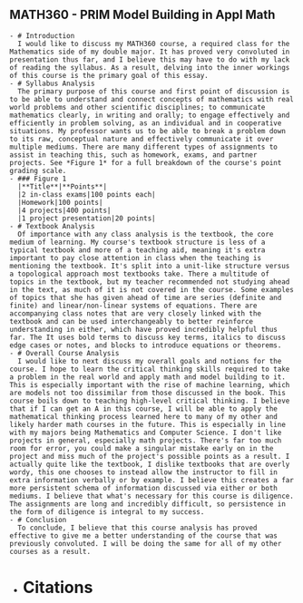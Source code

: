 ## MATH360 - PRIM Model Building in Appl Math
	- # Introduction
	  I would like to discuss my MATH360 course, a required class for the Mathematics side of my double major. It has proved very convoluted in presentation thus far, and I believe this may have to do with my lack of reading the syllabus. As a result, delving into the inner workings of this course is the primary goal of this essay.
	- # Syllabus Analysis
	  The primary purpose of this course and first point of discussion is to be able to understand and connect concepts of mathematics with real world problems and other scientific disciplines; to communicate mathematics clearly, in writing and orally; to engage effectively and efficiently in problem solving, as an individual and in cooperative situations. My professor wants us to be able to break a problem down to its raw, conceptual nature and effectively communicate it over multiple mediums. There are many different types of assignments to assist in teaching this, such as homework, exams, and partner projects. See *Figure 1* for a full breakdown of the course's point grading scale.
	- ### Figure 1
	  |**Title**|**Points**|
	  |2 in-class exams|100 points each|
	  |Homework|100 points|
	  |4 projects|400 points|
	  |1 project presentation|20 points|
	- # Textbook Analysis
	  Of importance with any class analysis is the textbook, the core medium of learning. My course's textbook structure is less of a typical textbook and more of a teaching aid, meaning it's extra important to pay close attention in class when the teaching is mentioning the textbook. It's split into a unit-like structure versus a topological approach most textbooks take. There a multitude of topics in the textbook, but my teacher recommended not studying ahead in the text, as much of it is not covered in the course. Some examples of topics that she has given ahead of time are series (definite and finite) and linear/non-linear systems of equations. There are accompanying class notes that are very closely linked with the textbook and can be used interchangeably to better reinforce understanding in either, which have proved incredibly helpful thus far. The It uses bold terms to discuss key terms, italics to discuss edge cases or notes, and blocks to introduce equations or theorems.
	- # Overall Course Analysis
	  I would like to next discuss my overall goals and notions for the course. I hope to learn the critical thinking skills required to take a problem in the real world and apply math and model building to it. This is especially important with the rise of machine learning, which are models not too dissimilar from those discussed in the book. This course boils down to teaching high-level critical thinking. I believe that if I can get an A in this course, I will be able to apply the mathematical thinking process learned here to many of my other and likely harder math courses in the future. This is especially in line with my majors being Mathematics and Computer Science. I don't like projects in general, especially math projects. There's far too much room for error, you could make a singular mistake early on in the project and miss much of the project's possible points as a result. I actually quite like the textbook, I dislike textbooks that are overly wordy, this one chooses to instead allow the instructor to fill in extra information verbally or by example. I believe this creates a far more persistent schema of information discussed via either or both mediums. I believe that what's necessary for this course is diligence. The assignments are long and incredibly difficult, so persistence in the form of diligence is integral to my success.
	- # Conclusion
	  To conclude, I believe that this course analysis has proved effective to give me a better understanding of the course that was previously convoluted. I will be doing the same for all of my other courses as a result.
- # Citations